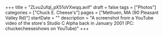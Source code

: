 +++
title = "ZLvu2ufqI_pX51oVXwqq.avif"
draft = false
tags = ["Photos"]
categories = ["Chuck E. Cheese's"]
pages = ["Methuen, MA (90 Pleasant Valley Rd)"]
startDate = ""
description = "A screenshot from a YouTube video of the store's Studio C Alpha back in January 2001 (PC: chuckecheeseshows on YouTube)"
+++

